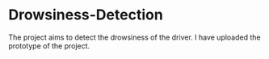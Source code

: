 # Drowsiness-Detection
The project aims to detect the drowsiness of the driver. I have uploaded the prototype of the project.
